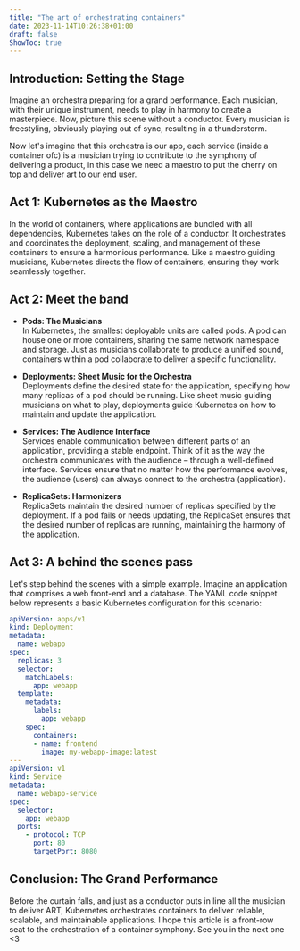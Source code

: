 ```yaml
---
title: "The art of orchestrating containers"
date: 2023-11-14T10:26:38+01:00
draft: false
ShowToc: true
---
```


## Introduction: Setting the Stage

Imagine an orchestra preparing for a grand performance. Each musician, with their unique instrument, needs to play in harmony to create a masterpiece. Now, picture this scene without a conductor. Every musician is freestyling, obviously playing out of sync, resulting in a thunderstorm. 

Now let's imagine that this orchestra is our app, each service (inside a container ofc) is a musician trying to contribute to the symphony of delivering a product, in this case we need a maestro to put the cherry on top and deliver art to our end user.

## Act 1: Kubernetes as the Maestro

In the world of containers, where applications are bundled with all dependencies, Kubernetes takes on the role of a conductor. It orchestrates and coordinates the deployment, scaling, and management of these containers to ensure a harmonious performance. Like a maestro guiding musicians, Kubernetes directs the flow of containers, ensuring they work seamlessly together.

## Act 2: Meet the band

- **Pods: The Musicians**  
  In Kubernetes, the smallest deployable units are called pods. A pod can house one or more containers, sharing the same network namespace and storage. Just as musicians collaborate to produce a unified sound, containers within a pod collaborate to deliver a specific functionality.

- **Deployments: Sheet Music for the Orchestra**  
  Deployments define the desired state for the application, specifying how many replicas of a pod should be running. Like sheet music guiding musicians on what to play, deployments guide Kubernetes on how to maintain and update the application.

- **Services: The Audience Interface**  
  Services enable communication between different parts of an application, providing a stable endpoint. Think of it as the way the orchestra communicates with the audience – through a well-defined interface. Services ensure that no matter how the performance evolves, the audience (users) can always connect to the orchestra (application).

- **ReplicaSets: Harmonizers**  
  ReplicaSets maintain the desired number of replicas specified by the deployment. If a pod fails or needs updating, the ReplicaSet ensures that the desired number of replicas are running, maintaining the harmony of the application.

## Act 3: A behind the scenes pass

Let's step behind the scenes with a simple example. Imagine an application that comprises a web front-end and a database. The YAML code snippet below represents a basic Kubernetes configuration for this scenario:

```yaml
apiVersion: apps/v1
kind: Deployment
metadata:
  name: webapp
spec:
  replicas: 3
  selector:
    matchLabels:
      app: webapp
  template:
    metadata:
      labels:
        app: webapp
    spec:
      containers:
      - name: frontend
        image: my-webapp-image:latest
---
apiVersion: v1
kind: Service
metadata:
  name: webapp-service
spec:
  selector:
    app: webapp
  ports:
    - protocol: TCP
      port: 80
      targetPort: 8080

```

## Conclusion: The Grand Performance

Before the curtain falls, and just as a conductor puts in line all the musician to deliver ART, Kubernetes orchestrates containers to deliver reliable, scalable, and maintainable applications. I hope this article is a front-row seat to the orchestration of a container symphony. See you in the next one <3